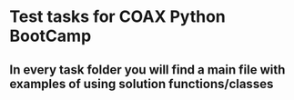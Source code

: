 # Test tasks for COAX Python BootCamp

## In every task folder you will find a main file with examples of using solution functions/classes